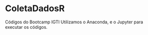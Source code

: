 # ColetaDadosR
Códigos do Bootcamp IGTI
Utilizamos o Anaconda, e o Jupyter para executar os códigos.
